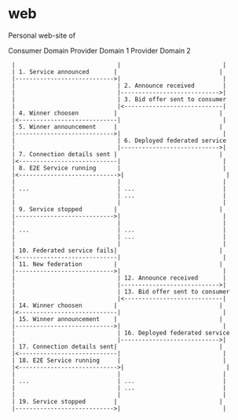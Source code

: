 # web
Personal web-site of 


Consumer Domain            Provider Domain 1            Provider Domain 2

     |                             |                             |
     | 1. Service announced       |                             |
     |---------------------------->|                             |
     |                             | 2. Announce received        |
     |                             |---------------------------->|
     |                             | 3. Bid offer sent to consumer
     |                             |<----------------------------|
     | 4. Winner choosen          |                             |
     |<----------------------------|                             |
     | 5. Winner announcement     |                             |
     |---------------------------->|                             |
     |                             | 6. Deployed federated service
     |                             |---------------------------->|
     | 7. Connection details sent |                             |
     |<----------------------------|                             |
     | 8. E2E Service running      |                             |
     |<---------------------------->|                             |
     |                             |                             |
     | ...                         | ...                         |
     |                             | ...                         |
     |                             |                             |
     | 9. Service stopped         |                             |
     |---------------------------->|                             |
     |                             |                             |
     | ...                         | ...                         |
     |                             | ...                         |
     |                             |                             |
     | 10. Federated service fails|                             |
     |<----------------------------|                             |
     | 11. New federation         |                             |
     |---------------------------->|                             |
     |                             | 12. Announce received       |
     |                             |---------------------------->|
     |                             | 13. Bid offer sent to consumer
     |                             |<----------------------------|
     | 14. Winner choosen         |                             |
     |<----------------------------|                             |
     | 15. Winner announcement    |                             |
     |---------------------------->|                             |
     |                             | 16. Deployed federated service
     |                             |---------------------------->|
     | 17. Connection details sent|                             |
     |<----------------------------|                             |
     | 18. E2E Service running     |                             |
     |<---------------------------->|                             |
     |                             |                             |
     | ...                         | ...                         |
     |                             | ...                         |
     |                             |                             |
     | 19. Service stopped        |                             |
     |---------------------------->|                             |

